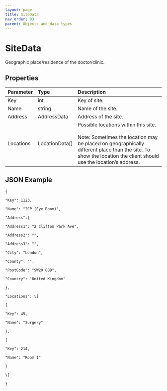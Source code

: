 ```yaml
---
layout: page
title: SiteData
nav_order: 83
parent: Objects and data types
---
```


# SiteData

Geographic place/residence of the doctor/clinic.

## Properties

| Parameter | Type   | Description                                                 |
|:----------|:-------|:------------------------------------------------------------|
| Key | int | Key of site. |
| Name | string | Name of the site. |
| Address | AddressData | Address of the site. |
| Locations | LocationData\[\] | Possible locations within this site.<br><br>Note: Sometimes the location may be placed on geographically different place than the site. To show the location the client should use the location’s address. |

## JSON Example

```
{

"Key": 1123,

"Name": "2CP (Eye Room)",

"Address":{

"Address1": "2 Clifton Park Ave",

"Address2": "",

"Address3": "",

"City": "London",

"County": "",

"PostCode": "SW20 8BD",

"Country": "United Kingdom"

},

"Locations": \[

{

"Key": 45,

"Name": "Surgery"

},

{

"Key": 214,

"Name": "Room 1"

}

\]

}
```
